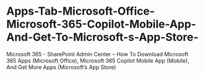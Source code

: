 # Apps-Tab-Microsoft-Office-Microsoft-365-Copilot-Mobile-App-And-Get-To-Microsoft-s-App-Store-
Microsoft 365 - SharePoint Admin Center – How To Download Microsoft 365 Apps (Microsoft Office), Microsoft 365 Copilot Mobile App (Mobile), And Get More Apps (Microsoft’s App Store)
